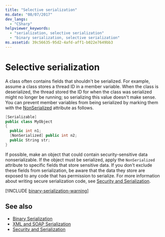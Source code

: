 ```yaml
---
title: "Selective serialization"
ms.date: "08/07/2017"
dev_langs: 
  - "CSharp"
helpviewer_keywords: 
  - "serialization, selective serialization"
  - "binary serialization, selective serialization"
ms.assetid: 39c56635-95d2-4afd-aff1-b022e7649bb3
---
```

# Selective serialization
A class often contains fields that shouldn't be serialized. For example, assume a class stores a thread ID in a member variable. When the class is deserialized, the thread stored the ID for when the class was serialized might no longer be running; so serializing this value doesn't make sense. You can prevent member variables from being serialized by marking them with the [NonSerialized](xref:System.NonSerializedAttribute) attribute as follows.  
  
```csharp  
[Serializable]  
public class MyObject   
{  
  public int n1;  
  [NonSerialized] public int n2;  
  public String str;  
}  
```

If possible, make an object that could contain security-sensitive data nonserializable. If the object must be serialized, apply the `NonSerialized` attribute to specific fields that store sensitive data. If you don't exclude these fields from serialization, be aware that the data they store are exposed to any code that has permission to serialize. For more information about writing secure serialization code, see [Security and Serialization](../../../docs/framework/misc/security-and-serialization.md).

[!INCLUDE [binary-serialization-warning](../../../includes/binary-serialization-warning.md)]
  
## See also

- [Binary Serialization](binary-serialization.md)
- [XML and SOAP Serialization](xml-and-soap-serialization.md)
- [Security and Serialization](../../../docs/framework/misc/security-and-serialization.md)
